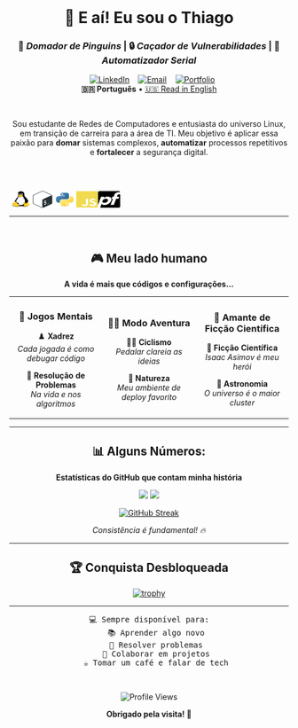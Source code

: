 <div align="center">
  <h1 align="center">🌟 E aí! Eu sou o Thiago</h1>
  <h3 align="center">🐧 <i>Domador de Pinguins</i> | 🔒 <i>Caçador de Vulnerabilidades</i> | 🎯 <i>Automatizador Serial</i></h3>
  
  <p align="center">
    <a href="https://linkedin.com/in/th-hoffmann87"><img src="https://img.shields.io/badge/LinkedIn-Conectar-0077B5?style=for-the-badge&logo=linkedin&logoColor=white" alt="LinkedIn"></a>
    <a href="mailto:thiago@hoffmann.tec.br"><img src="https://img.shields.io/badge/Email-Vamos_Conversar-D14836?style=for-the-badge&logo=gmail&logoColor=white" alt="Email"></a>
    <a href="#"><img src="https://img.shields.io/badge/Portfolio-Em_Breve-FF5722?style=for-the-badge&logo=rocket&logoColor=white" alt="Portfolio"></a> 
    <br> <b>🇧🇷 Português</b> • <a href="README_en.md">🇺🇸 Read in English</a>
  </p>
</div>

&nbsp;

<div align="center">
Sou estudante de Redes de Computadores e entusiasta do universo Linux, em transição de carreira para a área de TI. Meu objetivo é aplicar essa paixão para <strong>domar</strong> sistemas complexos, <strong>automatizar</strong> processos repetitivos e <strong>fortalecer</strong> a segurança digital.

&nbsp;

<div style="display: inline_block"><br>
  <img align="left" alt="Thiago-Linux" height="30" width="40" src="https://raw.githubusercontent.com/devicons/devicon/master/icons/linux/linux-original.svg">
  <img align="left" alt="Thiago-Bash" height="30" width="40" src="https://raw.githubusercontent.com/devicons/devicon/master/icons/bash/bash-original.svg">
  <img align="left" alt="Thiago-Python" height="30" width="40" src="https://raw.githubusercontent.com/devicons/devicon/master/icons/python/python-original.svg">
  <img align="left" alt="Thiago-Js" height="30" width="40" src="https://raw.githubusercontent.com/devicons/devicon/master/icons/javascript/javascript-plain.svg">
  <img align="left" alt="Thiago-pfSense-original" height="30" width="40" src="https://raw.githubusercontent.com/devicons/devicon/master/icons/pfsense/pfsense-original.svg">
</div>

&nbsp;

---
&nbsp;

## 🎮 Meu lado humano

<div align="center">

**A vida é mais que códigos e configurações...**

</div>

<table align="center">
<tr>
<td align="center" width="33%">

### 🧠 **Jogos Mentais**
♟️ **Xadrez**  
*Cada jogada é como debugar código*

🎯 **Resolução de Problemas**  
*Na vida e nos algoritmos*

</td>
<td align="center" width="33%">

### 🚴‍♂️ **Modo Aventura**
🚴‍♂️ **Ciclismo**  
*Pedalar clareia as ideias*

🌿 **Natureza**  
*Meu ambiente de deploy favorito*

</td>
<td align="center" width="33%">

### 🌌 **Amante de Ficção Científica**
📖 **Ficção Científica**  
*Isaac Asimov é meu herói*

🌌 **Astronomia**  
*O universo é o maior cluster*


</td>
</tr>
</table>

---

## 📊 Alguns Números:

<div align="center">

**Estatísticas do GitHub que contam minha história**

<img height="170em" src="https://github-readme-stats.vercel.app/api?username=th-hoffmann&show_icons=true&theme=tokyonight&include_all_commits=true&count_private=true&hide_border=true"/>
<img height="170em" src="https://github-readme-stats.vercel.app/api/top-langs/?username=th-hoffmann&layout=compact&langs_count=8&theme=tokyonight&hide_border=true"/>

</div>

<div align="center">

[![GitHub Streak](https://streak-stats.demolab.com/?user=th-hoffmann&theme=tokyonight&hide_border=true)](https://git.io/streak-stats)

*Consistência é fundamental! 🔥*

</div>

---

## 🏆 Conquista Desbloqueada

<div align="center">

[![trophy](https://github-profile-trophy.vercel.app/?username=th-hoffmann&theme=tokyonight&no-frame=true&no-bg=false&margin-w=4)](https://github.com/ryo-ma/github-profile-trophy)

</div>

---

<div align="center">

<pre>
💻 Sempre disponível para:
   📚 Aprender algo novo
   🔧 Resolver problemas
   🚀 Colaborar em projetos
   ☕ Tomar um café e falar de tech
</pre>

<br>

![Profile Views](https://komarev.com/ghpvc/?username=th-hoffmann&color=blueviolet&style=flat-square&label=Visitantes)

**Obrigado pela visita! 👋**

</div>
